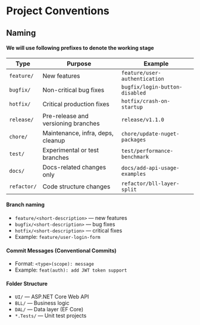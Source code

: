 # Project Conventions

## Naming

#### We will use following prefixes to denote the working stage 

| Type        | Purpose                             | Example                        |
| ----------- | ----------------------------------- | ------------------------------ |
| `feature/`  | New features                        | `feature/user-authentication`  |
| `bugfix/`   | Non-critical bug fixes              | `bugfix/login-button-disabled` |
| `hotfix/`   | Critical production fixes           | `hotfix/crash-on-startup`      |
| `release/`  | Pre-release and versioning branches | `release/v1.1.0`               |
| `chore/`    | Maintenance, infra, deps, cleanup   | `chore/update-nuget-packages`  |
| `test/`     | Experimental or test branches       | `test/performance-benchmark`   |
| `docs/`     | Docs-related changes only           | `docs/add-api-usage-examples`  |
| `refactor/` | Code structure changes              | `refactor/bll-layer-split`     |

#### Branch naming
- `feature/<short-description>` — new features
- `bugfix/<short-description>` — bug fixes
- `hotfix/<short-description>` — critical fixes
- Example: `feature/user-login-form`

#### Commit Messages (Conventional Commits)
- Format: `<type>(scope): message`
- Example: `feat(auth): add JWT token support`


#### Folder Structure
- `UI/` — ASP.NET Core Web API
- `BLL/` — Business logic
- `DAL/` — Data layer (EF Core)
- `*.Tests/` — Unit test projects
